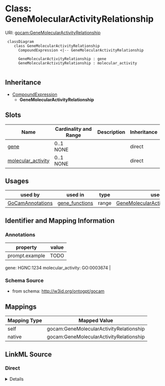 # Class: GeneMolecularActivityRelationship



URI: [gocam:GeneMolecularActivityRelationship](http://w3id.org/ontogpt/gocam/GeneMolecularActivityRelationship)


```mermaid
 classDiagram
    class GeneMolecularActivityRelationship
      CompoundExpression <|-- GeneMolecularActivityRelationship
      
      GeneMolecularActivityRelationship : gene
      GeneMolecularActivityRelationship : molecular_activity
      
```




## Inheritance
* [CompoundExpression](CompoundExpression.md)
    * **GeneMolecularActivityRelationship**



## Slots

| Name | Cardinality and Range | Description | Inheritance |
| ---  | --- | --- | --- |
| [gene](gene.md) | 0..1 <br/> NONE |  | direct |
| [molecular_activity](molecular_activity.md) | 0..1 <br/> NONE |  | direct |





## Usages

| used by | used in | type | used |
| ---  | --- | --- | --- |
| [GoCamAnnotations](GoCamAnnotations.md) | [gene_functions](gene_functions.md) | range | [GeneMolecularActivityRelationship](GeneMolecularActivityRelationship.md) |






## Identifier and Mapping Information





### Annotations

| property | value |
| --- | --- |
| prompt.example | TODO

gene: HGNC:1234
molecular_activity: GO:0003674 |



### Schema Source


* from schema: http://w3id.org/ontogpt/gocam





## Mappings

| Mapping Type | Mapped Value |
| ---  | ---  |
| self | gocam:GeneMolecularActivityRelationship |
| native | gocam:GeneMolecularActivityRelationship |


## LinkML Source

<!-- TODO: investigate https://stackoverflow.com/questions/37606292/how-to-create-tabbed-code-blocks-in-mkdocs-or-sphinx -->

### Direct

<details>
```yaml
name: GeneMolecularActivityRelationship
annotations:
  prompt.example:
    tag: prompt.example
    value: 'TODO


      gene: HGNC:1234

      molecular_activity: GO:0003674'
from_schema: http://w3id.org/ontogpt/gocam
rank: 1000
is_a: CompoundExpression
attributes:
  gene:
    name: gene
    annotations:
      prompt:
        tag: prompt
        value: the name of the gene in the pair. This comes first.
    from_schema: http://w3id.org/ontogpt/gocam
    range: Gene
  molecular_activity:
    name: molecular_activity
    annotations:
      prompt:
        tag: prompt
        value: the name of the molecular function in the pair. This comes second.
          May be a GO term.
    from_schema: http://w3id.org/ontogpt/gocam
    rank: 1000
    range: MolecularActivity

```
</details>

### Induced

<details>
```yaml
name: GeneMolecularActivityRelationship
annotations:
  prompt.example:
    tag: prompt.example
    value: 'TODO


      gene: HGNC:1234

      molecular_activity: GO:0003674'
from_schema: http://w3id.org/ontogpt/gocam
rank: 1000
is_a: CompoundExpression
attributes:
  gene:
    name: gene
    annotations:
      prompt:
        tag: prompt
        value: the name of the gene in the pair. This comes first.
    from_schema: http://w3id.org/ontogpt/gocam
    alias: gene
    owner: GeneMolecularActivityRelationship
    domain_of:
    - GeneOrganismRelationship
    - GeneMolecularActivityRelationship
    - GeneMolecularActivityRelationship2
    - GeneSubcellularLocalizationRelationship
    range: Gene
  molecular_activity:
    name: molecular_activity
    annotations:
      prompt:
        tag: prompt
        value: the name of the molecular function in the pair. This comes second.
          May be a GO term.
    from_schema: http://w3id.org/ontogpt/gocam
    rank: 1000
    alias: molecular_activity
    owner: GeneMolecularActivityRelationship
    domain_of:
    - GeneMolecularActivityRelationship
    - GeneMolecularActivityRelationship2
    range: MolecularActivity

```
</details>